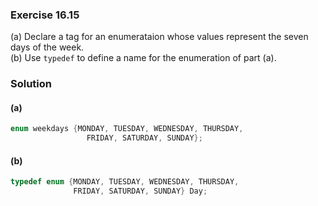 ### Exercise 16.15

(a) Declare a tag for an enumerataion whose values represent the seven days of
the week.  
(b) Use `typedef` to define a name for the enumeration of part (a).

### Solution

#### (a)

```c
enum weekdays {MONDAY, TUESDAY, WEDNESDAY, THURSDAY, 
                 FRIDAY, SATURDAY, SUNDAY};
```

#### (b)

```c
typedef enum {MONDAY, TUESDAY, WEDNESDAY, THURSDAY,
              FRIDAY, SATURDAY, SUNDAY} Day;
```
